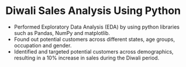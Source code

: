# Diwali Sales Analysis Using Python
-	Performed Exploratory Data Analysis (EDA) by using python libraries such as Pandas, NumPy and matplotlib.
-	Found out potential customers across different states, age groups, occupation and gender.
-	Identified and targeted potential customers across demographics, resulting in a 10% increase in sales during the Diwali period.
